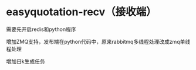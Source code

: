 # easyquotation-recv（接收端）

需要先开启redis和python程序

增加ZMQ支持，发布端在python代码中，原来rabbitmq多线程处理改成zmq单线程处理

增加日k生成任务